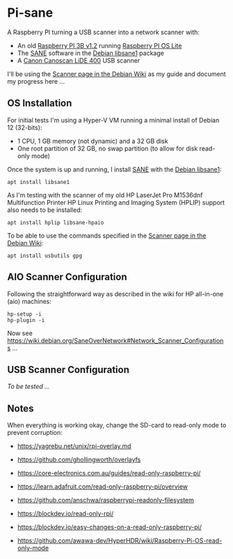 # Pi-sane
A Raspberry PI turning a USB scanner into a network scanner with:
- An old [Raspberry PI 3B v1.2](https://www.raspberrypi.com/products/raspberry-pi-3-model-b/) running [Raspberry PI OS Lite](https://www.raspberrypi.com/software/operating-systems/#raspberry-pi-os-32-bit)
- The [SANE](http://www.sane-project.org/) software in the [Debian libsane1](https://packages.debian.org/bookworm/libsane1) package
- A [Canon Canoscan LiDE 400](https://www.canon.co.uk/business/products/scanners/flatbed-scanners/canoscan-lide-400/) USB scanner

I'll be using the [Scanner page in the Debian Wiki](https://wiki.debian.org/Scanner) as my guide
and document my progress here ...

## OS Installation 
For initial tests I'm using a Hyper-V VM running a minimal install of Debian 12 (32-bits):
- 1 CPU, 1 GB memory (not dynamic) and a 32 GB disk
- One root partition of 32 GB, no swap partition (to allow for disk read-only mode)

Once the system is up and running, I install [SANE](http://www.sane-project.org/) with the
[Debian libsane1](https://packages.debian.org/bookworm/libsane1):
```
apt install libsane1
```
As I'm testing with the scanner of my old HP LaserJet Pro M1536dnf Multifunction Printer
HP Linux Printing and Imaging System (HPLIP) support also needs to be installed:
```
apt install hplip libsane-hpaio
```
To be able to use the commands specified in the [Scanner page in the Debian Wiki](https://wiki.debian.org/Scanner):
```
apt install usbutils gpg
```
## AIO Scanner Configuration
Following the straightforward way as described in the wiki for HP all-in-one (aio) machines:
```
hp-setup -i
hp-plugin -i
```
Now see https://wiki.debian.org/SaneOverNetwork#Network_Scanner_Configurations ...


## USB Scanner Configuration
*To be tested ...*

## Notes
When everything is working okay, change the SD-card to read-only mode to prevent corruption:
- https://yagrebu.net/unix/rpi-overlay.md
- https://github.com/ghollingworth/overlayfs

- https://core-electronics.com.au/guides/read-only-raspberry-pi/
- https://learn.adafruit.com/read-only-raspberry-pi/overview
- https://github.com/anschwa/raspberrypi-readonly-filesystem
- https://blockdev.io/read-only-rpi/
- https://blockdev.io/easy-changes-on-a-read-only-raspberry-pi/
- https://github.com/awawa-dev/HyperHDR/wiki/Raspberry-Pi-OS-read-only-mode

